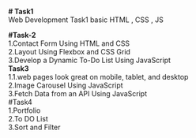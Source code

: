 **# Task1**                            
Web Development Task1 basic HTML , CSS , JS

**#Task-2**                  
1.Contact Form Using HTML and CSS                                                          
2.Layout Using Flexbox and CSS Grid                                    
3.Develop a Dynamic To-Do List Using JavaScript            
**Task3**                                                            
1.1.web pages look great on mobile, tablet, and desktop                      
2.Image Carousel Using JavaScript                                   
3.Fetch Data from an API Using JavaScript                                            
#Task4                                                                                    
1.Portfolio                                                  
2.To DO List                                                                                                    
3.Sort and Filter                                                                                                        
